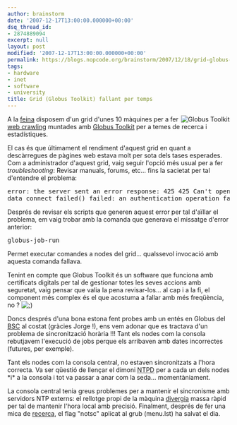 ```yaml
---
author: brainstorm
date: '2007-12-17T13:00:00.000000+00:00'
dsq_thread_id:
- 2874889094
excerpt: null
layout: post
modified: '2007-12-17T13:00:00.000000+00:00'
permalink: https://blogs.nopcode.org/brainstorm/2007/12/18/grid-globus-toolkit-fallant-per-temps/
tags:
- hardware
- inet
- software
- university
title: Grid (Globus Toolkit) fallant per temps
---
```


[<img id="image100" src="http://blogs.nopcode.org/brainstorm/wp-content/uploads/2007/12/globusalliance-nourl.gif" alt="Globus Toolkit" align='right' />][1]

A la [feina][2] disposem d'un grid d'unes 10 màquines per a fer [web crawling][3] muntades amb [Globus Toolkit][4] per a temes de recerca i estadístiques.

El cas és que últimament el rendiment d'aquest grid en quant a descàrregues de pàgines web estava molt per sota dels tases esperades. Com a administrador d'aquest grid, vaig seguir l'opció més usual per a fer *troubleshooting*: Revisar manuals, forums, etc... fins la sacietat per tal d'entendre el problema:

<pre>error: the server sent an error response: 425 425 Can't open data connection.
data_connect_failed() failed: an authentication operation failed
</pre>

<!--more-->

Després de revisar els scripts que generen aquest error per tal d'aïllar el problema, em vaig trobar amb la comanda que generava el missatge d'error anterior:

<pre>globus-job-run
</pre>

Permet executar comandes a nodes del grid... qualssevol invocació amb aquesta comanda fallava. 

Tenint en compte que Globus Toolkit és un software que funciona amb certificats digitals per tal de gestionar totes les seves accions amb seguretat, vaig pensar que valia la pena revisar-los... al cap i a la fi, el component més complex és el que acostuma a fallar amb més freqüència, no ? <img src="http://blogs.nopcode.org/brainstorm/wp-includes/images/smilies/icon_wink.gif" alt=";)" class="wp-smiley" /> 

Doncs després d'una bona estona fent probes amb un entés en Globus del [BSC][5] al costat (gràcies Jorge !), ens vem adonar que es tractava d'un problema de sincronització horària !!! Tant els nodes com la consola rebutjavem l'execució de jobs perque els arribaven amb dates incorrectes (futures, per exemple).

Tant els nodes com la consola central, no estaven sincronitzats a l'hora correcta. Va ser qüestió de llençar el dimoni <acronym title='Network Time Protocol Daemon'>NTPD</acronym> per a cada un dels nodes \*i\* a la consola i tot va passar a anar com la seda... momentàniament.

La consola central tenia greus problemes per a mantenir el sincronisme amb servidors NTP externs: el rellotge propi de la màquina [divergia][6] massa ràpid per tal de mantenir l'hora local amb precisió. Finalment, després de fer una mica de [recerca][7], el flag "notsc" aplicat al grub (menu.lst) ha salvat el dia.

 [1]: http://globus.org
 [2]: http://escert.upc.edu/
 [3]: http://en.wikipedia.org/wiki/Web_crawler
 [4]: http://globus.org/
 [5]: http://www.bsc.es/
 [6]: http://en.wikipedia.org/wiki/Clock_drift
 [7]: http://linux.derkeiler.com/Mailing-Lists/Fedora/2005-02/2793.html